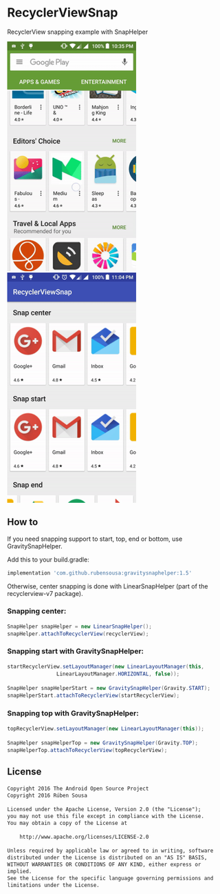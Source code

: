 # RecyclerViewSnap

RecyclerView snapping example with SnapHelper

<img src="screens/snap_googleplay.gif" width=300></img>   <img src="screens/snap_final.gif" width=300></img>

## How to

If you need snapping support to start, top, end or bottom, use GravitySnapHelper.

Add this to your build.gradle:

```groovy
implementation 'com.github.rubensousa:gravitysnaphelper:1.5'
```

Otherwise, center snapping is done with LinearSnapHelper (part of the recyclerview-v7 package).

### Snapping center:

```java
SnapHelper snapHelper = new LinearSnapHelper();
snapHelper.attachToRecyclerView(recyclerView);
```

### Snapping start with GravitySnapHelper:

```java
startRecyclerView.setLayoutManager(new LinearLayoutManager(this,
                LinearLayoutManager.HORIZONTAL, false));
                
SnapHelper snapHelperStart = new GravitySnapHelper(Gravity.START);
snapHelperStart.attachToRecyclerView(startRecyclerView);
```

### Snapping top with GravitySnapHelper:

```java
topRecyclerView.setLayoutManager(new LinearLayoutManager(this));
                
SnapHelper snapHelperTop = new GravitySnapHelper(Gravity.TOP);
snapHelperTop.attachToRecyclerView(topRecyclerView);
```

## License

    Copyright 2016 The Android Open Source Project
    Copyright 2016 Rúben Sousa
    
    Licensed under the Apache License, Version 2.0 (the "License");
    you may not use this file except in compliance with the License.
    You may obtain a copy of the License at
    
        http://www.apache.org/licenses/LICENSE-2.0
    
    Unless required by applicable law or agreed to in writing, software
    distributed under the License is distributed on an "AS IS" BASIS,
    WITHOUT WARRANTIES OR CONDITIONS OF ANY KIND, either express or implied.
    See the License for the specific language governing permissions and
    limitations under the License.
